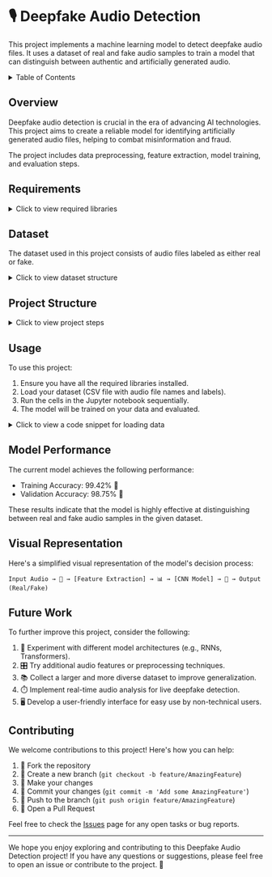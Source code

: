 # 🎙️ Deepfake Audio Detection

This project implements a machine learning model to detect deepfake audio files. It uses a dataset of real and fake audio samples to train a model that can distinguish between authentic and artificially generated audio.

<details>
<summary>Table of Contents</summary>

- [Overview](#overview)
- [Requirements](#requirements)
- [Dataset](#dataset)
- [Project Structure](#project-structure)
- [Usage](#usage)
- [Model Performance](#model-performance)
- [Visual Representation](#visual-representation)
- [Future Work](#future-work)
- [Contributing](#contributing)

</details>

## Overview

Deepfake audio detection is crucial in the era of advancing AI technologies. This project aims to create a reliable model for identifying artificially generated audio files, helping to combat misinformation and fraud.

The project includes data preprocessing, feature extraction, model training, and evaluation steps.

## Requirements

<details>
<summary>Click to view required libraries</summary>

To run this project, you need the following libraries:

- numpy
- pandas
- matplotlib
- seaborn
- sklearn
- librosa
- keras
- tensorflow

You can install these dependencies using pip:

```bash
pip install numpy pandas matplotlib seaborn scikit-learn librosa keras tensorflow
```

</details>

## Dataset

The dataset used in this project consists of audio files labeled as either real or fake. 

<details>
<summary>Click to view dataset structure</summary>

The data is loaded from a CSV file containing the following columns:

- `filename`: Name of the audio file
- `label`: 'fake' or 'real'

Example:

| filename | label |
|----------|-------|
| audio1.wav | real |
| audio2.wav | fake |
| audio3.wav | real |

</details>

## Project Structure

<details>
<summary>Click to view project steps</summary>

The project is structured as follows:

1. 📊 Data Loading and Exploration
2. 🎵 Feature Extraction
   - Mel-frequency cepstral coefficients (MFCCs)
   - Chroma features
   - Mel spectrogram
3. 🧹 Data Preprocessing
4. 🏗️ Model Building
   - Convolutional Neural Network (CNN)
5. 🏋️ Model Training
6. 📈 Model Evaluation

</details>

## Usage

To use this project:

1. Ensure you have all the required libraries installed.
2. Load your dataset (CSV file with audio file names and labels).
3. Run the cells in the Jupyter notebook sequentially.
4. The model will be trained on your data and evaluated.

<details>
<summary>Click to view a code snippet for loading data</summary>

```python
import pandas as pd
import numpy as np
import librosa

# Load the CSV file
df = pd.read_csv('your_dataset.csv')

# Function to load and process audio
def extract_features(file_name):
    audio, _ = librosa.load(file_name, res_type='kaiser_fast')
    mfccs = librosa.feature.mfcc(y=audio, sr=22050, n_mfcc=13)
    return np.mean(mfccs.T, axis=0)

# Apply feature extraction to each file
df['features'] = df['filename'].apply(lambda x: extract_features(x))
```

</details>

## Model Performance

The current model achieves the following performance:

- Training Accuracy: 99.42% 🎉
- Validation Accuracy: 98.75% 🌟

These results indicate that the model is highly effective at distinguishing between real and fake audio samples in the given dataset.

## Visual Representation

Here's a simplified visual representation of the model's decision process:

```
Input Audio → 🎵 → [Feature Extraction] → 📊 → [CNN Model] → 🤔 → Output (Real/Fake)
```

## Future Work

To further improve this project, consider the following:

1. 🧠 Experiment with different model architectures (e.g., RNNs, Transformers).
2. 🎛️ Try additional audio features or preprocessing techniques.
3. 📚 Collect a larger and more diverse dataset to improve generalization.
4. ⏱️ Implement real-time audio analysis for live deepfake detection.
5. 🖥️ Develop a user-friendly interface for easy use by non-technical users.

## Contributing

We welcome contributions to this project! Here's how you can help:

1. 🍴 Fork the repository
2. 🌿 Create a new branch (`git checkout -b feature/AmazingFeature`)
3. 🔧 Make your changes
4. 📝 Commit your changes (`git commit -m 'Add some AmazingFeature'`)
5. 🚀 Push to the branch (`git push origin feature/AmazingFeature`)
6. 🔀 Open a Pull Request

Feel free to check the [Issues](https://github.com/yourusername/your-repo-name/issues) page for any open tasks or bug reports.

---

We hope you enjoy exploring and contributing to this Deepfake Audio Detection project! If you have any questions or suggestions, please feel free to open an issue or contribute to the project. 🙌

